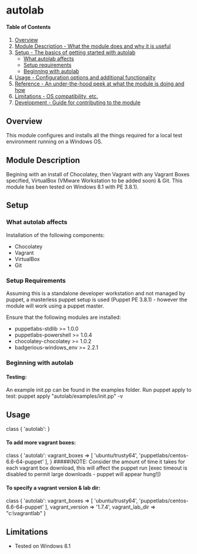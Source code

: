 # autolab

#### Table of Contents

1. [Overview](#overview)
2. [Module Description - What the module does and why it is useful](#module-description)
3. [Setup - The basics of getting started with autolab](#setup)
    * [What autolab affects](#what-autolab-affects)
    * [Setup requirements](#setup-requirements)
    * [Beginning with autolab](#beginning-with-autolab)
4. [Usage - Configuration options and additional functionality](#usage)
5. [Reference - An under-the-hood peek at what the module is doing and how](#reference)
5. [Limitations - OS compatibility, etc.](#limitations)
6. [Development - Guide for contributing to the module](#development)

## Overview

This module configures and installs all the things required for a local test environment running on a Windows OS.

## Module Description

Begining with an install of Chocolatey, then Vagrant with any Vagrant Boxes specified, VirtualBox (VMware Workstation to be added soon) & Git. This module has been tested on Windows 8.1 with PE 3.8.1).

## Setup

### What autolab affects

Installation of the following components: 
- Chocolatey
- Vagrant
- VirtualBox
- Git

### Setup Requirements

Assuming this is a standalone developer workstation and not managed by puppet, a masterless puppet setup is used (Puppet PE 3.8.1) - however the module will work using a puppet master.

Ensure that the following modules are installed:
- puppetlabs-stdlib >= 1.0.0
- puppetlabs-powershell >= 1.0.4
- chocolatey-chocolatey >= 1.0.2
- badgerious-windows_env >= 2.2.1


### Beginning with autolab

#### Testing:
An example init.pp can be found in the examples folder. 
Run puppet apply to test:
puppet apply "autolab/examples/init.pp" -v

## Usage

class { 'autolab':
}

#### To add more vagrant boxes:
class { 'autolab':
  vagrant_boxes => [ 'ubuntu/trusty64', 'puppetlabs/centos-6.6-64-puppet' ],
}
#####(NOTE: Consider the amount of time it takes for each vagrant box download, this will affect the puppet run [exec timeout is disabled to permit large downloads - puppet will appear hung!])

#### To specify a vagrant version & lab dir:
class { 'autolab':
  vagrant_boxes   => [ 'ubuntu/trusty64', 'puppetlabs/centos-6.6-64-puppet' ],
  vagrant_version => '1.7.4',
  vagrant_lab_dir => "c:\\vagrantlab"
}


## Limitations

- Tested on Windows 8.1
